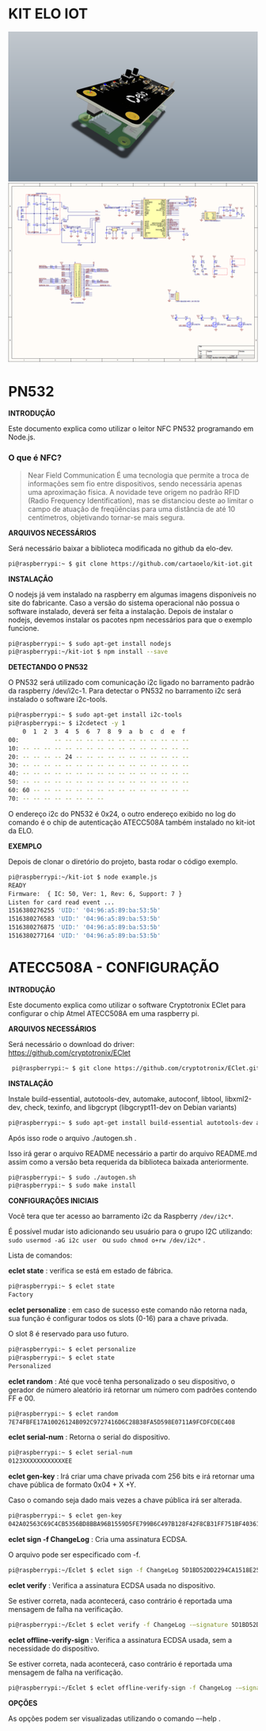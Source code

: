 # KIT ELO IOT

![ Placa ELO + Raspberry Zero W ](/images/kit_ELO1.PNG)
![ Placa ELO schematic ](/images/kit_ELO_SCH.png)

# PN532

**INTRODUÇÃO**

Este documento explica como utilizar o leitor NFC PN532 programando em Node.js.

### O que é NFC? 
>Near Field Communication
>É uma tecnologia que permite a troca de informações sem fio
>entre dispositivos, sendo necessária apenas uma aproximação
>física. A novidade teve origem no padrão RFID (Radio Frequency 
>Identification), mas se distanciou deste ao limitar o campo de 
>atuação de freqüências para uma distância de até 10 centímetros,
> objetivando tornar-se mais segura.

**ARQUIVOS NECESSÁRIOS**

Será necessário baixar a biblioteca modificada no github da elo-dev.

```sh
pi@raspberrypi:~ $ git clone https://github.com/cartaoelo/kit-iot.git
```

**INSTALAÇÃO**

O nodejs já vem instalado na raspberry em algumas imagens disponíveis no site do fabricante. Caso a versão do sistema operacional não possua o software instalado, deverá ser feita a instalação. Depois de instalar o nodejs, devemos instalar os pacotes npm necessários para que o exemplo funcione.
```sh
pi@raspberrypi:~ $ sudo apt-get install nodejs
pi@raspberrypi:~/kit-iot $ npm install --save
```

**DETECTANDO O PN532**

O PN532 será utilizado com comunicação i2c ligado no barramento padrão da raspberry  /dev/i2c-1. Para detectar o PN532 no barramento i2c será instalado o software i2c-tools. 

```sh
pi@raspberrypi:~ $ sudo apt-get install i2c-tools 
pi@raspberrypi:~ $ i2cdetect -y 1
    0  1  2  3  4  5  6  7  8  9  a  b  c  d  e  f
00:          -- -- -- -- -- -- -- -- -- -- -- -- --
10: -- -- -- -- -- -- -- -- -- -- -- -- -- -- -- --
20: -- -- -- -- 24 -- -- -- -- -- -- -- -- -- -- --
30: -- -- -- -- -- -- -- -- -- -- -- -- -- -- -- --
40: -- -- -- -- -- -- -- -- -- -- -- -- -- -- -- --
50: -- -- -- -- -- -- -- -- -- -- -- -- -- -- -- --
60: 60 -- -- -- -- -- -- -- -- -- -- -- -- -- -- --
70: -- -- -- -- -- -- -- -- 
```

O endereço i2c do PN532 é 0x24, o outro endereço exibido no log do comando é o chip de autenticação ATECC508A também instalado no kit-iot da ELO.

**EXEMPLO**

Depois de clonar o diretório do projeto, basta rodar o código exemplo.
```sh
pi@raspberrypi:~/kit-iot $ node example.js
READY
Firmware:  { IC: 50, Ver: 1, Rev: 6, Support: 7 }
Listen for card read event ...
1516380276255 'UID:' '04:96:a5:89:ba:53:5b'
1516380276583 'UID:' '04:96:a5:89:ba:53:5b'
1516380276875 'UID:' '04:96:a5:89:ba:53:5b'
1516380277164 'UID:' '04:96:a5:89:ba:53:5b' 
```


# ATECC508A - CONFIGURAÇÃO

**INTRODUÇÃO**

Este documento explica como utilizar o software Cryptotronix EClet para configurar o chip Atmel ATECC508A em uma raspberry pi.

**ARQUIVOS NECESSÁRIOS**

Será necessário o download do driver:
https://github.com/cryptotronix/EClet

```sh
 pi@raspberrypi:~ $ git clone https://github.com/cryptotronix/EClet.git
```

**INSTALAÇÃO**

Instale build-essential, autotools-dev, automake, autoconf, libtool, libxml2-dev, check, texinfo, and libgcrypt (libgcrypt11-dev on Debian variants)

```sh
pi@raspberrypi:~ $ sudo apt-get install build-essential autotools-dev automake autoconf libtool libxml2-dev check texinfo libgcrypt11-dev
```

Após isso rode o arquivo ./autogen.sh . 

Isso irá gerar o arquivo README necessário a partir do arquivo README.md assim como a versão beta requerida da biblioteca baixada anteriormente.

```sh
pi@raspberrypi:~ $ sudo ./autogen.sh
pi@raspberrypi:~ $ sudo make install
```

**CONFIGURAÇÔES INICIAIS**

Você tera que ter acesso ao barramento i2c da Raspberry ` /dev/i2c* `. 

É possível mudar isto adicionando seu usuário para o grupo I2C utilizando: `sudo usermod -aG i2c user ` ou ` sudo chmod o+rw /dev/i2c* ` .

Lista de comandos:

**eclet state** : verifica se está em estado de fábrica.

```sh
pi@raspberrypi:~ $ eclet state
Factory 
```

**eclet  personalize** : em caso de sucesso este comando não retorna nada, sua função é configurar todos os slots (0-16) para a chave privada. 

O slot 8 é reservado para uso futuro. 

```sh
pi@raspberrypi:~ $ eclet personalize 
pi@raspberrypi:~ $ eclet state 
Personalized
```

**eclet  random** : Até que você tenha personalizado o seu dispositivo, o gerador de número aleatório irá retornar um número com padrões contendo FF e 00. 

```sh
pi@raspberrypi:~ $ eclet random
7E74FBFE17A10026124B092C9727416D6C28B38FA5D598E0711A9FCDFCDEC408 
```

**eclet  serial-num** : Retorna o serial do dispositivo.

```sh
pi@raspberrypi:~ $ eclet serial-num
0123XXXXXXXXXXXXEE
```

**eclet  gen-key** : Irá criar uma chave privada com 256 bits e irá retornar uma chave pública de formato 0x04 + X +Y. 

Caso o comando seja dado mais vezes a chave pública irá ser alterada.

```sh
pi@raspberrypi:~ $ eclet gen-key
042A02563C69C4CB5356BD8BBA96B1559D5FE799B6C497B128F42F8CB31FF751BF40361F0970DF48979B3E18A1039047299A1C3D7B809EAA2F844F0D75C479BDB9
```

**eclet  sign -f ChangeLog** : Cria uma assinatura ECDSA. 

O arquivo pode ser especificado com -f.

```sh
pi@raspberrypi:~/Eclet $ eclet sign -f ChangeLog 5D1BD52DD2294CA1518E2520CFBF518AD6DD48AA57978BCAF91919E51E5FE3CA2B1EFC8427AC7EC499DF340B197319545FCB``2A7F87D981F6712365CF3E6872B3
```

**eclet  verify** : Verifica a assinatura ECDSA usada no dispositivo. 

Se estiver correta, nada acontecerá, caso contrário é reportada uma mensagem de falha na verificação.

```sh
pi@raspberrypi:~/Eclet $ eclet verify -f ChangeLog -–signature 5D1BD52DD2294CA1518E2520CFBF518AD6DD48AA57978BCAF91919E51E5FE3CA2B1EFC8427AC7EC499DF340B197319545FCB2A7F87D981F6712365CF3E6872B3 -–public-key 04DD24F3770BD11A6A465F37D1D6CEEA58F8B8E1B85A5D3D665A0382BCBCDDC81321458F8A4FE5777BA0D508780A2476A23434B89BE2BBD5B8CF574348A15F1982
```

**eclet  offline-verify-sign** : Verifica a assinatura ECDSA usada, sem a necessidade do dispositivo. 

Se estiver correta, nada acontecerá, caso contrário é reportada uma mensagem de falha na verificação.

```sh
pi@raspberrypi:~/Eclet $ eclet offline-verify-sign -f ChangeLog -–signature 5D1BD52DD2294CA1518E2520CFBF518AD6DD48AA57978BCAF91919E51E5FE3CA2B1EFC8427AC7EC499DF340B197319545FCB2A7F87D981F6712365CF3E6872B3 -–public-key 04DD24F3770BD11A6A465F37D1D6CEEA58F8B8E1B85A5D3D665A0382BCBCDDC81321458F8A4FE5777BA0D508780A2476A23434B89BE2BBD5B8CF574348A15F1982
```

**OPÇÕES**

As opções podem ser visualizadas utilizando o comando –-help .
